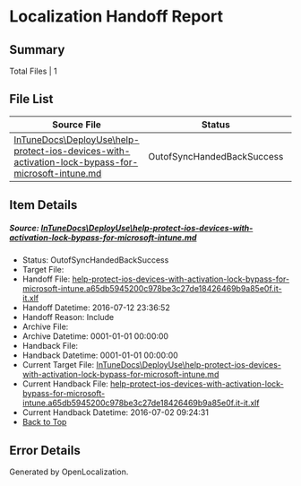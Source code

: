 # <a name='report-top'></a> Localization Handoff Report

## Summary
 Total Files | 1

## File List
 Source File | Status | Details 
 ----------- | ------ | ------- 
 [InTuneDocs\DeployUse\help-protect-ios-devices-with-activation-lock-bypass-for-microsoft-intune.md](https://github.com/Microsoft/IntuneDocs-pr/blob/d31d7b1143da0b219c3ffdf52aaae405e7e49db5/InTuneDocs/DeployUse/help-protect-ios-devices-with-activation-lock-bypass-for-microsoft-intune.md) | OutofSyncHandedBackSuccess | [Details](#7c65a72b66077ecbe9d9a9cbfd8961df51a9415346)

## Item Details
##### <a name='7c65a72b66077ecbe9d9a9cbfd8961df51a9415346'></a> Source: [InTuneDocs\DeployUse\help-protect-ios-devices-with-activation-lock-bypass-for-microsoft-intune.md](https://github.com/Microsoft/IntuneDocs-pr/blob/d31d7b1143da0b219c3ffdf52aaae405e7e49db5/InTuneDocs/DeployUse/help-protect-ios-devices-with-activation-lock-bypass-for-microsoft-intune.md)
* Status: OutofSyncHandedBackSuccess
* Target File: 
* Handoff File: [help-protect-ios-devices-with-activation-lock-bypass-for-microsoft-intune.a65db5945200c978be3c27de18426469b9a85e0f.it-it.xlf](https://github.com/Microsoft/EM.handoff/blob/e266d95ace1f6e9ed4339dd21ecbb484ebb61809/ol-handoff/Microsoft/IntuneDocs-pr.it-it/master/help-protect-ios-devices-with-activation-lock-bypass-for-microsoft-intune.a65db5945200c978be3c27de18426469b9a85e0f.it-it.xlf)
* Handoff Datetime: 2016-07-12 23:36:52
* Handoff Reason: Include
* Archive File: 
* Archive Datetime: 0001-01-01 00:00:00
* Handback File: 
* Handback Datetime: 0001-01-01 00:00:00
* Current Target File: [InTuneDocs\DeployUse\help-protect-ios-devices-with-activation-lock-bypass-for-microsoft-intune.md](https://github.com/Microsoft/IntuneDocs-pr.it-it/blob/0ef48f680ce91b9e4a973528047bd109cf130b53/InTuneDocs/DeployUse/help-protect-ios-devices-with-activation-lock-bypass-for-microsoft-intune.md)
* Current Handback File: [help-protect-ios-devices-with-activation-lock-bypass-for-microsoft-intune.a65db5945200c978be3c27de18426469b9a85e0f.it-it.xlf](https://github.com/Microsoft/EM.handback/blob/9f12705bbf566d0a87a3b0e94354733aa7ba326a/ol-handback/Microsoft/IntuneDocs-pr.it-it/master/help-protect-ios-devices-with-activation-lock-bypass-for-microsoft-intune.a65db5945200c978be3c27de18426469b9a85e0f.it-it.xlf)
* Current Handback Datetime: 2016-07-02 09:24:31
* [Back to Top](#report-top)


## Error Details

Generated by OpenLocalization.
